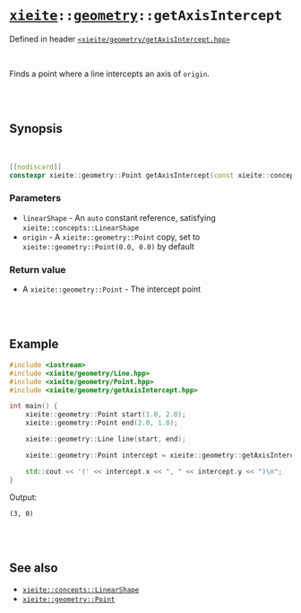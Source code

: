 # [`xieite`](../../README.md)`::`[`geometry`](../../docs/geometry.md)`::getAxisIntercept`
Defined in header [`<xieite/geometry/getAxisIntercept.hpp>`](../../include/xieite/geometry/getAxisIntercept.hpp)

<br/>

Finds a point where a line intercepts an axis of `origin`.

<br/><br/>

## Synopsis

<br/>

```cpp
[[nodiscard]]
constexpr xieite::geometry::Point getAxisIntercept(const xieite::concepts::LinearShape auto& linearShape, const xieite::geometry::Point origin = xieite::geometry::Point(0.0, 0.0)) noexcept;
```
### Parameters
- `linearShape` - An `auto` constant reference, satisfying `xieite::concepts::LinearShape`
- `origin` - A `xieite::geometry::Point` copy, set to `xieite::geometry::Point(0.0, 0.0)` by default
### Return value
- A `xieite::geometry::Point` - The intercept point

<br/><br/>

## Example
```cpp
#include <iostream>
#include <xieite/geometry/Line.hpp>
#include <xieite/geometry/Point.hpp>
#include <xieite/geometry/getAxisIntercept.hpp>

int main() {
	xieite::geometry::Point start(1.0, 2.0);
	xieite::geometry::Point end(2.0, 1.0);

	xieite::geometry::Line line(start, end);

	xieite::geometry::Point intercept = xieite::geometry::getAxisIntercept(line);

	std::cout << '(' << intercept.x << ", " << intercept.y << ")\n";
}
```
Output:
```
(3, 0)
```

<br/><br/>

## See also
- [`xieite::concepts::LinearShape`](../../docs/concepts/LinearShape.md)
- [`xieite::geometry::Point`](../../docs/geometry/Point.md)
